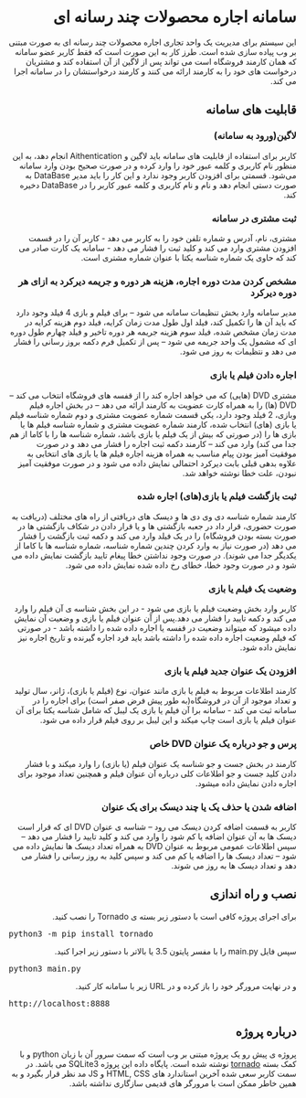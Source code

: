 <div dir="rtl">

# سامانه اجاره محصولات چند رسانه ای
این سیستم برای مدیریت یک واحد تجاری اجاره محصولات چند رسانه ای به صورت مبتنی بر وب پیاده سازی شده است. طرز کار به این صورت است که فقط کاربر عضو سامانه که همان کارمند فروشگاه است می تواند پس از لاگین از آن استفاده کند و مشتریان درخواست های خود را به کارمند ارائه می کنند و کارمند درخواستشان را در سامانه اجرا می کند.

## قابلیت های سامانه
### لاگین(ورود به سامانه)
کاربر برای استفاده از قابلیت های سامانه باید لاگین و Aithentication انجام دهد، به این منظور نام کاربری و کلمه عبور خود را وارد کرده و در صورت صحیح بودن وارد سامانه می‌شود.
قسمتی برای افزودن کاربر وجود ندارد و این کار را باید مدیر DataBase به صورت دستی انجام دهد و نام و نام کاربری و کلمه عبور کاربر را در DataBase دخیره کند.

### ثبت مشتری در سامانه
مشتری، نام، آدرس و شماره تلفن خود را به کاربر می دهد - کاربر آن را در  قسمت افزودن مشتری وارد می کند و کلید ثبت را فشار می دهد - سامانه یک کارت صادر می کند که حاوی یک شماره شناسه یکتا با عنوان شماره مشتری است.

### مشخص کردن مدت دوره اجاره، هزینه هر دوره و جریمه دیرکرد به ازای هر دوره دیرکرد 
مدیر سامانه وارد بخش تنظیمات سامانه می شود – برای فیلم و بازی 4 فیلد وجود دارد که باید آن ها را تکمیل کند، فیلد اول طول مدت زمان کرایه، فیلد دوم هزینه کرایه در مدت زمان مشخص شده، فیلد سوم هزینه جریمه هر دوره تاخیر و فیلد چهارم طول دوره ای که مشمول یک واحد جریمه می شود – پس از تکمیل فرم دکمه بروز رسانی را فشار می دهد و نتظیمات به روز می شود.


### اجاره دادن فیلم یا بازی
مشتری DVD (هایی) که می خواهد اجاره کند را از قفسه های فروشگاه انتخاب می کند – DVD (ها) را به همراه کارت عضویت به کارمند ارائه  می دهد – در بخش اجاره فیلم وبازی، 2 فیلد وجود دارد، یکی قسمت شماره عضویت مشتری و دوم شماره شناسه فیلم یا بازی (های) انتخاب شده، کارمند شماره عضویت مشتری و شماره شناسه فیلم ها یا بازی ها را (در صورتی که بیش از یک فیلم یا بازی باشد، شماره شناسه ها را با کاما از هم جدا می کند) وارد می کند – کارمند دکمه ثبت اجاره را فشار می دهد و در صورت موفقیت آمیز بودن پیام مناسب به همراه هزینه اجاره فیلم ها یا بازی های انتخابی به علاوه بدهی قبلی بابت دیرکرد احتمالی نمایش داده می شود و در صورت موفقیت آمیز نبودن، علت خطا نوشته خواهد شد.


### ثبت بازگشت فیلم یا بازی(های) اجاره شده
کارمند شماره شناسه دی وی دی ها و دیسک های دریافتی از راه های مختلف (دریافت به صورت حضوری، قرار داد در جعبه بازگشتی ها و یا قرار دادن در شکاف بازگشتی ها در صورت بسته بودن فروشگاه) را در یک فیلد وارد می کند و  دکمه ثبت بازگشت را فشار می دهد (در صورت نیاز به وارد کردن چندین شماره شناسه، شماره شناسه ها با کاما از یکدیگر جدا می شوند). در صورت وجود نداشتن خطا پیغام تایید بازگشت نمایش داده می شود و در صورت وجود خطا، خطای رخ داده شده نمایش داده می شود.

### وضعیت یک فیلم یا بازی
کاربر وارد بخش وضعیت فیلم یا بازی می شود - در این بخش شناسه ی آن فیلم را وارد می کند و دکمه تایید را فشار می دهد.پس از آن عنوان فیلم  یا بازی و وضعیت آن نمایش داده میشود که میتواند وضعیت در قفسه یا اجاره داده شده را داشته باشد - در صورتی که فیلم وضعیت اجاره داده شده را داشته باشد باید فرد اجاره گیرنده و تاریخ اجاره نیز نمایش داده شود.

### افزودن یک عنوان جدید فیلم یا بازی
کارمند اطلاعات مربوط به فیلم یا بازی مانند عنوان، نوع (فیلم یا بازی)، ژانر، سال تولید و تعداد موجود از آن در فروشگاه(به طور پیش فرض صفر است) برای اجاره  را در سامانه ثبت می کند - سامانه برا آن فیلم یا بازی یک لیبل که شامل شناسه یکتا برای آن عنوان فیلم یا بازی است چاپ میکند و این لیبل بر روی فیلم قرار داده می شود.


### پرس و جو درباره یک عنوان DVD خاص
کارمند در بخش جست و جو شناسه یک عنوان فیلم (یا بازی) را وارد میکند و با فشار دادن کلید جست و جو اطلاعات کلی درباره آن عنوان فیلم و همچنین تعداد موجود برای اجاره دادن نمایش داده میشود.

### اضافه شدن یا حذف یک یا چند دیسک برای یک عنوان
کاربر به قسمت اضافه کردن دیسک می رود – شناسه ی عنوان DVD ای که قرار است دیسک ها به آن عنوان اضافه یا کم شود را وارد می کند و کلید تایید را فشار می دهد – سپس اطلاعات عمومی مربوط به عنوان DVD به همراه تعداد دیسک ها نمایش داده می شود – تعداد دیسک ها را اضافه یا کم می کند و سپس کلید به روز رسانی را فشار می دهد  و تعداد دیسک ها به روز می شوند.

## نصب و راه اندازی

 برای اجرای پروژه کافی است با دستور زیر بسته  ی Tornado را نصب کنید.
 <pre dir="ltr">python3 -m pip install tornado</pre>
 سپس فایل main.py را با مفسر پایتون 3.5 یا بالاتر با دستور زیر اجرا کنید.
 <pre dir="ltr">python3 main.py</pre>
 و در نهایت مرورگر خود را باز کرده و در URL زیر با سامانه کار کنید.
 <pre dir="ltr">http://localhost:8888</pre>
## درباره پروژه
پروژه ی پیش رو یک پروژه مبتنی بر وب است که سمت سرور آن با زبان python و با کمک بسته [tornado] نوشته شده است.
پایگاه داده این پروژه SQLite3 می باشد.
در سمت کاربر سعی شده آخرین استاندارد های HTML, CSS و JS مد نظر قرار بگیرد و به همین خاطر ممکن است با مرورگر های قدیمی سازگاری نداشته باشد.

[tornado]:http://tornadoweb.org
